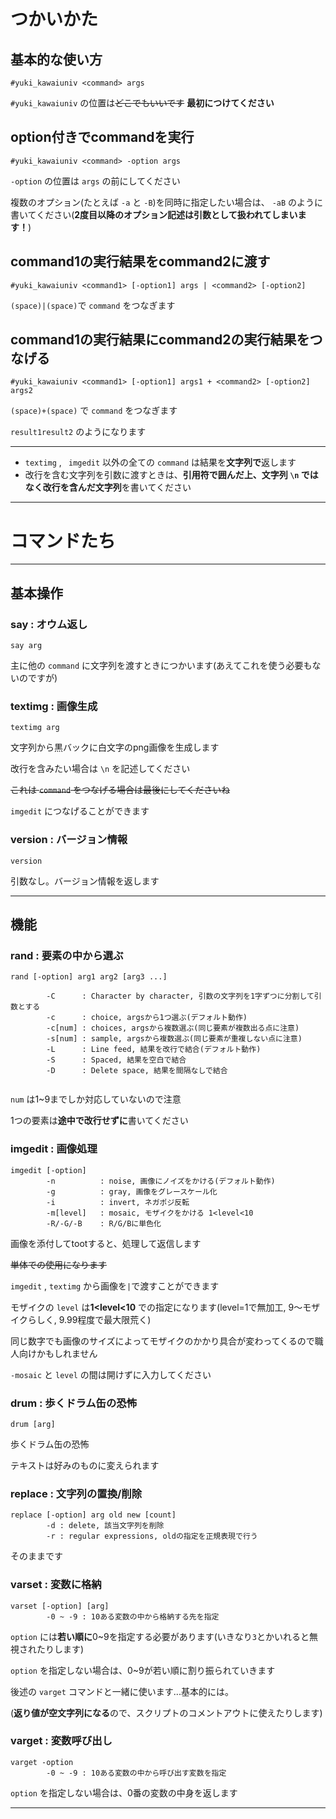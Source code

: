 # つかいかた



## 基本的な使い方

```
#yuki_kawaiuniv <command> args
```

`#yuki_kawaiuniv` の位置は~~どこでもいいです~~ **最初につけてください**



## option付きでcommandを実行

```
#yuki_kawaiuniv <command> -option args
```

`-option` の位置は `args` の前にしてください

複数のオプション(たとえば `-a` と `-B`)を同時に指定したい場合は、 `-aB` のように書いてください(**2度目以降のオプション記述は引数として扱われてしまいます！**)



## command1の実行結果をcommand2に渡す

```
#yuki_kawaiuniv <command1> [-option1] args | <command2> [-option2] 
```

`(space)|(space)`で `command` をつなぎます



## command1の実行結果にcommand2の実行結果をつなげる

```
#yuki_kawaiuniv <command1> [-option1] args1 + <command2> [-option2] args2
```

`(space)+(space)` で `command` をつなぎます

`result1result2` のようになります





------



- `textimg` , ` imgedit` 以外の全ての `command` は結果を**文字列で**返します
- 改行を含む文字列を引数に渡すときは、**引用符で囲んだ上、文字列 `\n` ではなく改行を含んだ文字列**を書いてください



------



# コマンドたち

------



## 基本操作

### say : オウム返し

```
say arg
```

主に他の `command` に文字列を渡すときにつかいます(あえてこれを使う必要もないのですが)



### textimg : 画像生成

```
textimg arg
```

文字列から黒バックに白文字のpng画像を生成します

改行を含みたい場合は `\n` を記述してください

~~これは `command` をつなげる場合は最後にしてくださいね~~

`imgedit` につなげることができます



### version : バージョン情報

```version
version
```

引数なし。バージョン情報を返します





------



## 機能

### rand : 要素の中から選ぶ

```
rand [-option] arg1 arg2 [arg3 ...]

		-C		: Character by character, 引数の文字列を1字ずつに分割して引数とする
		-c 		: choice, argsから1つ選ぶ(デフォルト動作)
		-c[num]	: choices, argsから複数選ぶ(同じ要素が複数出る点に注意)
		-s[num]	: sample, argsから複数選ぶ(同じ要素が重複しない点に注意)
		-L		: Line feed, 結果を改行で結合(デフォルト動作)
		-S		: Spaced, 結果を空白で結合
		-D		: Delete space, 結果を間隔なしで結合
		
```

`num` は1~9までしか対応していないので注意

1つの要素は**途中で改行せずに**書いてください



### imgedit : 画像処理

```
imgedit [-option]
		-n			: noise, 画像にノイズをかける(デフォルト動作)
		-g			: gray, 画像をグレースケール化
		-i			: invert, ネガポジ反転
		-m[level]	: mosaic, モザイクをかける 1<level<10
		-R/-G/-B	: R/G/Bに単色化
```

画像を添付してtootすると、処理して返信します

~~単体での使用になります~~

`imgedit` , `textimg` から画像を`|`で渡すことができます

モザイクの `level` は**1<level<10** での指定になります(level=1で無加工, 9～モザイクらしく, 9.99程度で最大限荒く)

同じ数字でも画像のサイズによってモザイクのかかり具合が変わってくるので職人向けかもしれません

`-mosaic` と `level` の間は開けずに入力してください



### drum : 歩くドラム缶の恐怖

```
drum [arg]
```

歩くドラム缶の恐怖

テキストは好みのものに変えられます



### replace : 文字列の置換/削除

```
replace [-option] arg old new [count]
		-d : delete, 該当文字列を削除
		-r : regular expressions, oldの指定を正規表現で行う
```

そのままです



### varset : 変数に格納

```
varset [-option] [arg]
		-0 ~ -9 : 10ある変数の中から格納する先を指定
```

`option` には**若い順に**0~9を指定する必要があります(いきなり`3`とかいれると無視されたりします)

`option` を指定しない場合は、0~9が若い順に割り振られていきます

後述の `varget` コマンドと一緒に使います...基本的には。



(**返り値が空文字列になる**ので、スクリプトのコメントアウトに使えたりします)



### varget : 変数呼び出し

```
varget -option
		-0 ~ -9 : 10ある変数の中から呼び出す変数を指定
```

`option` を指定しない場合は、0番の変数の中身を返します





------



